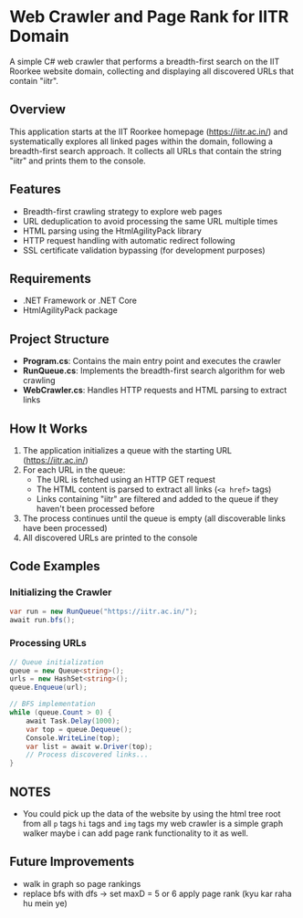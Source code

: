 # Web Crawler and Page Rank for IITR Domain

A simple C# web crawler that performs a breadth-first search on the IIT Roorkee website domain, collecting and displaying all discovered URLs that contain "iitr".

## Overview

This application starts at the IIT Roorkee homepage (https://iitr.ac.in/) and systematically explores all linked pages within the domain, following a breadth-first search approach. It collects all URLs that contain the string "iitr" and prints them to the console.

## Features

- Breadth-first crawling strategy to explore web pages
- URL deduplication to avoid processing the same URL multiple times
- HTML parsing using the HtmlAgilityPack library
- HTTP request handling with automatic redirect following
- SSL certificate validation bypassing (for development purposes)

## Requirements

- .NET Framework or .NET Core
- HtmlAgilityPack package

## Project Structure

- **Program.cs**: Contains the main entry point and executes the crawler
- **RunQueue.cs**: Implements the breadth-first search algorithm for web crawling
- **WebCrawler.cs**: Handles HTTP requests and HTML parsing to extract links

## How It Works

1. The application initializes a queue with the starting URL (https://iitr.ac.in/)
2. For each URL in the queue:
   - The URL is fetched using an HTTP GET request
   - The HTML content is parsed to extract all links (`<a href>` tags)
   - Links containing "iitr" are filtered and added to the queue if they haven't been processed before
3. The process continues until the queue is empty (all discoverable links have been processed)
4. All discovered URLs are printed to the console

## Code Examples

### Initializing the Crawler

```csharp
var run = new RunQueue("https://iitr.ac.in/");
await run.bfs();
```

### Processing URLs

```csharp
// Queue initialization
queue = new Queue<string>();
urls = new HashSet<string>();
queue.Enqueue(url);

// BFS implementation
while (queue.Count > 0) {
    await Task.Delay(1000);
    var top = queue.Dequeue();
    Console.WriteLine(top);
    var list = await w.Driver(top);
    // Process discovered links...
}
```

## NOTES

- You could pick up the data of the website by using the html tree root from all `p` tags `hi` tags and `img` tags my web crawler is a simple graph walker maybe i can add page rank functionality to it as well. 

## Future Improvements

- walk in graph so page rankings
- replace bfs with dfs -> set maxD = 5 or 6 apply page rank (kyu kar raha hu mein ye)
